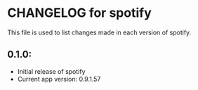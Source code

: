# CHANGELOG for spotify

This file is used to list changes made in each version of spotify.

## 0.1.0:

* Initial release of spotify
* Current app version: 0.9.1.57
